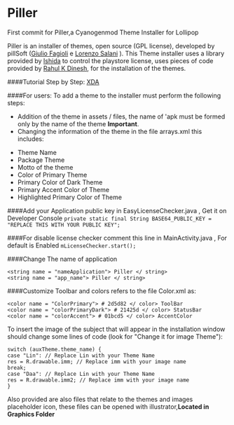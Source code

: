 # Piller
First commit for Piller,a Cyanogenmod Theme Installer for Lollipop

Piller is an installer of themes, open source (GPL license), developed by pillSoft ([Giulio Fagioli](http://goo.gl/eBEyMb) e [Lorenzo Salani](http://goo.gl/zARfDu) ).
This Theme installer uses a library provided by [Ishida](https://github.com/ishida/android-easy-lvl) to control the playstore license, uses pieces of code provided by [Rahul K Dinesh](https://github.com/b16h22/Theme-Installer), for the installation of the themes.

####Tutorial Step by Step:
[XDA](http://forum.xda-developers.com/showpost.php?p=59672314&postcount=15)

####For users:
To add a theme to the installer must perform the following steps:
- Addition of the theme in assets / files, the name of 'apk must be formed only by the name of the theme **Important**.
- Changing the information of the theme in the file arrays.xml this includes:
* Theme Name
* Package Theme
* Motto of the theme
* Color of Primary Theme
* Primary Color of Dark Theme
* Primary Accent Color of Theme
* Highlighted Primary Color of Theme

####Add your Application public key in EasyLicenseChecker.java , Get it on Developer Console
`private static final String BASE64_PUBLIC_KEY = "REPLACE THIS WITH YOUR PUBLIC KEY";`

####For disable license checker comment this line in MainActivity.java , For default is Enabled
`mLicenseChecker.start();`

####Change The name of application
```
<string name = "nameApplication"> Piller </ string>
<string name = "app_name"> Piller </ string>
```

####Customize Toolbar and colors refers to the file Color.xml as:
```
<color name = "ColorPrimary"> # 2d5d82 </ color> ToolBar
<color name = "colorPrimaryDark"> # 21425d </ color> StatusBar
<color name = "colorAccent"> # 01bcd5 </ color> AccentColor
```

To insert the image of the subject that will appear in the installation window should change some lines of code (look for "Change it for image Theme"):
```
switch (auxTheme.theme_name) {
case "Lin": // Replace Lin with your Theme Name
res = R.drawable.imm; // Replace imm with your image name
break;
case "Daa": // Replace Lin with your Theme Name
res = R.drawable.imm2; // Replace imm with your image name
}
```

Also provided are also files that relate to the themes and images placeholder icon, these files can be opened with illustrator,**Located in Graphics Folder**

